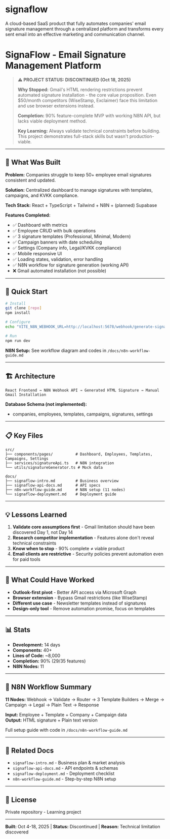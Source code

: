 # signaflow
A cloud-based SaaS product that fully automates companies' email signature management through a centralized platform and transforms every sent email into an effective marketing and communication channel.
# SignaFlow - Email Signature Management Platform

> **⚠️ PROJECT STATUS: DISCONTINUED (Oct 18, 2025)**
> 
> **Why Stopped:** Gmail's HTML rendering restrictions prevent automated signature installation - the core value proposition. Even $50/month competitors (WiseStamp, Exclaimer) face this limitation and use browser extensions instead.
> 
> **Completion:** 90% feature-complete MVP with working N8N API, but lacks viable deployment method.
> 
> **Key Learning:** Always validate technical constraints before building. This project demonstrates full-stack skills but wasn't production-viable.

---

## 🎯 What Was Built

**Problem:** Companies struggle to keep 50+ employee email signatures consistent and updated.

**Solution:** Centralized dashboard to manage signatures with templates, campaigns, and KVKK compliance.

**Tech Stack:** React + TypeScript + Tailwind + N8N + (planned) Supabase

**Features Completed:**
- ✅ Dashboard with metrics
- ✅ Employee CRUD with bulk operations
- ✅ 3 signature templates (Professional, Minimal, Modern)
- ✅ Campaign banners with date scheduling
- ✅ Settings (Company info, Legal/KVKK compliance)
- ✅ Mobile responsive UI
- ✅ Loading states, validation, error handling
- ✅ N8N workflow for signature generation (working API)
- ❌ Gmail automated installation (not possible)

---

## 🚀 Quick Start

```bash
# Install
git clone [repo]
npm install

# Configure
echo "VITE_N8N_WEBHOOK_URL=http://localhost:5678/webhook/generate-signature" > .env

# Run
npm run dev
```

**N8N Setup:** See workflow diagram and codes in `/docs/n8n-workflow-guide.md`

---

## 🏗 Architecture

```
React Frontend → N8N Webhook API → Generated HTML Signature → Manual Gmail Installation
```

**Database Schema (not implemented):**
- companies, employees, templates, campaigns, signatures, settings

---

## 📋 Key Files

```
src/
├── components/pages/          # Dashboard, Employees, Templates, Campaigns, Settings
├── services/signatureApi.ts   # N8N integration
└── utils/signatureGenerator.ts # Mock data

docs/
├── signaflow-intro.md         # Business overview
├── signaflow-api-docs.md      # API specs
├── n8n-workflow-guide.md      # N8N setup (11 nodes)
└── signaflow-deployment.md    # Deployment guide
```

---

## 💡 Lessons Learned

1. **Validate core assumptions first** - Gmail limitation should have been discovered Day 1, not Day 14
2. **Research competitor implementation** - Features alone don't reveal technical constraints
3. **Know when to stop** - 90% complete ≠ viable product
4. **Email clients are restrictive** - Security policies prevent automation even for paid tools

---

## 🔮 What Could Have Worked

- **Outlook-first pivot** - Better API access via Microsoft Graph
- **Browser extension** - Bypass Gmail restrictions (like WiseStamp)
- **Different use case** - Newsletter templates instead of signatures
- **Design-only tool** - Remove automation promise, focus on templates

---

## 📊 Stats

- **Development:** 14 days
- **Components:** 40+
- **Lines of Code:** ~8,000
- **Completion:** 90% (29/35 features)
- **N8N Nodes:** 11

---

## 📝 N8N Workflow Summary

**11 Nodes:** Webhook → Validate → Router → 3 Template Builders → Merge → Campaign → Legal → Plain Text → Response

**Input:** Employee + Template + Company + Campaign data  
**Output:** HTML signature + Plain text version

Full setup guide with code in `/docs/n8n-workflow-guide.md`

---

## 🔗 Related Docs

- `signaflow-intro.md` - Business plan & market analysis
- `signaflow-api-docs.md` - API endpoints & schemas
- `signaflow-deployment.md` - Deployment checklist
- `n8n-workflow-guide.md` - Step-by-step N8N setup

---

## 📄 License

Private repository - Learning project

---

**Built:** Oct 4-18, 2025 | **Status:** Discontinued | **Reason:** Technical limitation discovered